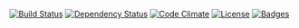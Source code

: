 [![Build Status](https://travis-ci.org/pikesley/orange.svg)](https://travis-ci.org/pikesley/orange)
[![Dependency Status](http://img.shields.io/gemnasium/pikesley/orange.svg)](https://gemnasium.com/pikesley/orange)
[![Code Climate](http://img.shields.io/codeclimate/github/pikesley/orange.svg)](https://codeclimate.com/github/pikesley/orange)
[![License](http://img.shields.io/:license-mit-blue.svg)](http://pikesley.mit-license.org)
[![Badges](http://img.shields.io/:badges-5/5-ff6799.svg)](https://github.com/badges/badgerbadgerbadger)

